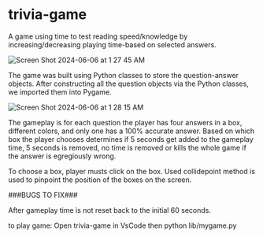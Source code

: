 # trivia-game
A game using time to test reading speed/knowledge by increasing/decreasing playing time-based on selected answers. 

![Screen Shot 2024-06-06 at 1 27 45 AM](https://github.com/jerrizzy/trivia-game/assets/37149800/5879693e-3c3e-4de9-afbb-df3d8625b1f7)

The game was built using Python classes to store the question-answer objects.
After constructing all the question objects via the Python classes, we imported them into Pygame.

![Screen Shot 2024-06-06 at 1 28 15 AM](https://github.com/jerrizzy/trivia-game/assets/37149800/bf53d25d-3d53-4533-bb60-0e7394fed448)

The gameplay is for each question the player has four answers in a box, different colors, and only one has a 100% accurate answer. 
Based on which box the player chooses determines if 5 seconds get added to the gameplay time, 5 seconds is removed, no time is removed or kills the whole game if the answer is egregiously wrong.

To choose a box, player musts click on the box. 
Used collidepoint method is used to pinpoint the position of the boxes on the screen.

###BUGS TO FIX###

After gameplay time is not reset back to the initial 60 seconds.

to play game:
Open trivia-game in VsCode
then 
python lib/mygame.py
